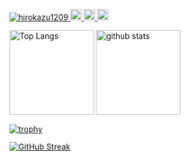 <p align="left">
  <a href="https://github.com/hirokazu1209/hirokazu1209/">
    <img src="https://komarev.com/ghpvc/?username=hirokazu1209" alt="hirokazu1209" />
  </a>
  <a href="http://twitter.com/hirokazu1209">
    <img height="20" src="https://img.shields.io/twitter/follow/hirokazu1209?label=Twitter&logo=twitter&style=flat" />
  </a>
  <a href="https://github.com/hirokazu1209">
    <img height="20" src="https://img.shields.io/github/followers/hirokazu1209?label=follow&logo=github&style=flat" />
  </a>
  <a href="https://stackoverflow.com/users/19910987/hirokazu-nakao">
    <img height="20" src="https://img.shields.io/stackexchange/stackoverflow/r/19910987?label=StackOverflow&logo=stack-overflow&style=flat" />
  </a>
</p>
<p align="left"> 
  <img alt="Top Langs" height="150px" src="https://github-readme-stats.vercel.app/api/top-langs/?username=hirokazu1209&layout=compact&show_icons=true" />
  <img alt="github stats" height="150px" src="https://github-readme-stats.vercel.app/api?username=hirokazu1209&show_icons=ture" />
</p>

[![trophy](https://github-profile-trophy.vercel.app/?username=hirokazu1209&row=1&column=6&margin-w=15&theme=chalk)](https://github.com/ryo-ma/github-profile-trophy)

[![GitHub Streak](http://github-readme-streak-stats.herokuapp.com?user=hirokazu1209&theme=blueberry_duo&border_radius=5&margin-w=15)](https://git.io/streak-stats)
